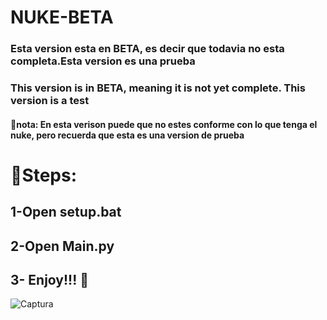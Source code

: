 # NUKE-BETA

<h3>Esta version esta en BETA, es decir que todavia no esta completa.Esta version es una prueba</h3>
<h3>This version is in BETA, meaning it is not yet complete. This version is a test</h3>
<h4>📓nota: En esta verison puede que no estes conforme con lo que tenga el nuke, pero recuerda
  que esta es una version de prueba
</h4>
<h1>🖤Steps:</h1>
  <h2>1-Open setup.bat</h2>
  <h2>2-Open Main.py</h2>
  <h2>3- Enjoy!!! 💓</h2>
  
![Captura](https://github.com/MrAnomalyss/NUKE-BETA/assets/122388906/e9d136a5-872d-4c82-a4b6-db138b24beed)
